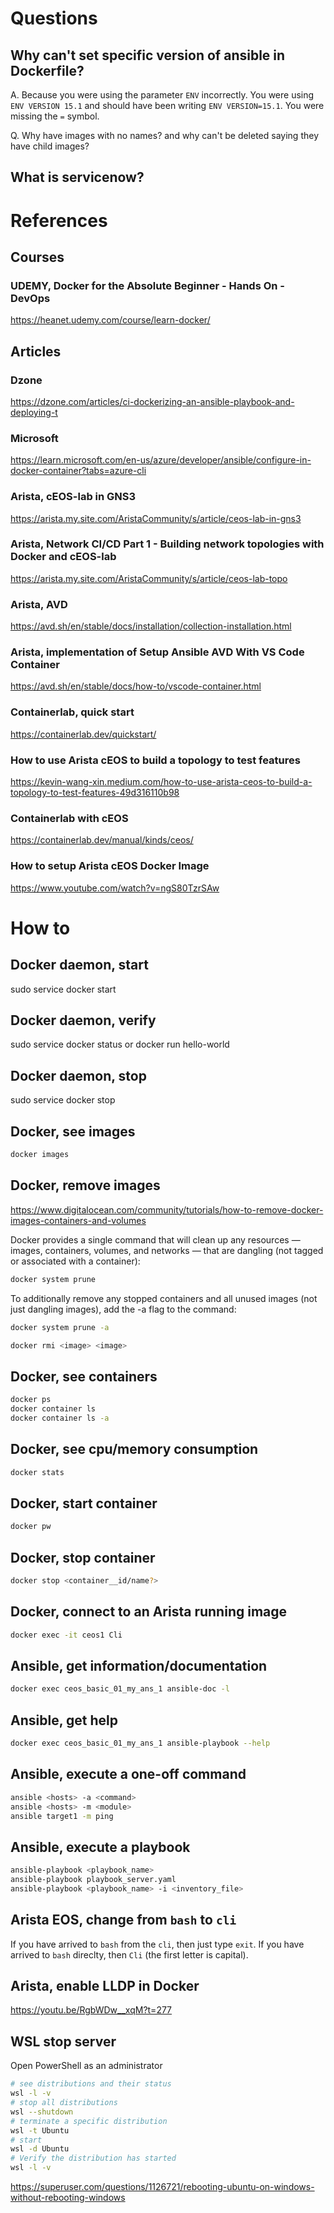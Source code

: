 # Questions

## Why can't set specific version of ansible in Dockerfile?
A. Because you were using the parameter `ENV` incorrectly. You were using `ENV VERSION 15.1` and should have been writing `ENV VERSION=15.1`. You were missing the `=` symbol.

Q. Why have images with no names? and why can't be deleted saying they have child images?

## What is servicenow?


# References
## Courses
### UDEMY, Docker for the Absolute Beginner - Hands On - DevOps
<https://heanet.udemy.com/course/learn-docker/>

## Articles
### Dzone
<https://dzone.com/articles/ci-dockerizing-an-ansible-playbook-and-deploying-t>

### Microsoft
<https://learn.microsoft.com/en-us/azure/developer/ansible/configure-in-docker-container?tabs=azure-cli>

### Arista, cEOS-lab in GNS3
<https://arista.my.site.com/AristaCommunity/s/article/ceos-lab-in-gns3>

### Arista, Network CI/CD Part 1 - Building network topologies with Docker and cEOS-lab
<https://arista.my.site.com/AristaCommunity/s/article/ceos-lab-topo>

### Arista, AVD
<https://avd.sh/en/stable/docs/installation/collection-installation.html>

### Arista, implementation of Setup Ansible AVD With VS Code Container
<https://avd.sh/en/stable/docs/how-to/vscode-container.html>

### Containerlab, quick start
<https://containerlab.dev/quickstart/>

### How to use Arista cEOS to build a topology to test features
<https://kevin-wang-xin.medium.com/how-to-use-arista-ceos-to-build-a-topology-to-test-features-49d316110b98>

### Containerlab with cEOS
<https://containerlab.dev/manual/kinds/ceos/>

### How to setup Arista cEOS Docker Image
<https://www.youtube.com/watch?v=ngS80TzrSAw>


# How to
## Docker daemon, start
sudo service docker start

## Docker daemon, verify 
sudo service docker status
or
docker run hello-world

## Docker daemon, stop
sudo service docker stop


## Docker, see images
```bash
docker images
```

## Docker, remove images
<https://www.digitalocean.com/community/tutorials/how-to-remove-docker-images-containers-and-volumes>

Docker provides a single command that will clean up any resources — images, containers, volumes, and networks — that are dangling (not tagged or associated with a container):
```bash
docker system prune
```

To additionally remove any stopped containers and all unused images (not just dangling images), add the -a flag to the command:
```bash
docker system prune -a
```

```bash
docker rmi <image> <image>
```


## Docker, see containers
```bash
docker ps
docker container ls
docker container ls -a
```

## Docker, see cpu/memory consumption
```bash
docker stats
```

## Docker, start container
```bash
docker pw
```

## Docker, stop container
```bash
docker stop <container__id/name?>
```

## Docker, connect to an Arista running image
```bash
docker exec -it ceos1 Cli
```

## Ansible, get information/documentation
```bash
docker exec ceos_basic_01_my_ans_1 ansible-doc -l
```

## Ansible, get help 
```bash
docker exec ceos_basic_01_my_ans_1 ansible-playbook --help
```

## Ansible, execute a one-off command
```bash
ansible <hosts> -a <command>
ansible <hosts> -m <module>
ansible target1 -m ping
```

## Ansible, execute a playbook
```bash
ansible-playbook <playbook_name>
ansible-playbook playbook_server.yaml
ansible-playbook <playbook_name> -i <inventory_file>
```

## Arista EOS, change from `bash` to `cli`
If you have arrived to `bash` from the `cli`, then just type `exit`.
If you have arrived to `bash` direclty, then `Cli` (the first letter is capital).

## Arista, enable LLDP in Docker
<https://youtu.be/RgbWDw__xqM?t=277>

## WSL stop server
Open PowerShell as an administrator
```bash
# see distributions and their status
wsl -l -v
# stop all distributions
wsl --shutdown
# terminate a specific distribution
wsl -t Ubuntu
# start
wsl -d Ubuntu
# Verify the distribution has started
wsl -l -v
```
<https://superuser.com/questions/1126721/rebooting-ubuntu-on-windows-without-rebooting-windows>
